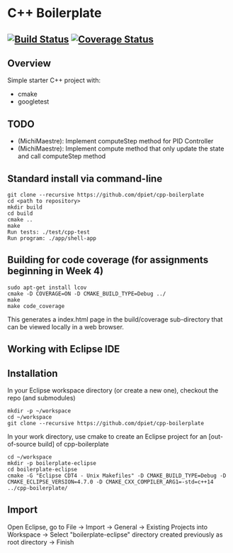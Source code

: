 # C++ Boilerplate
[![Build Status](https://travis-ci.com/raviBhadeshiya/week4_controller.svg?token=b7ep99UiGAJKkz6Z2fSJ&branch=master)](https://travis-ci.com/raviBhadeshiya/week4_controller)
[![Coverage Status](https://coveralls.io/repos/github/raviBhadeshiya/week4_controller/badge.svg?branch=master)](https://coveralls.io/github/raviBhadeshiya/week4_controller?branch=master)
---

## Overview

Simple starter C++ project with:

- cmake
- googletest


## TODO
- (MichiMaestre): Implement computeStep method for PID Controller
- (MichiMaestre): Implement compute method that only update the state and call computeStep method


## Standard install via command-line
```
git clone --recursive https://github.com/dpiet/cpp-boilerplate
cd <path to repository>
mkdir build
cd build
cmake ..
make
Run tests: ./test/cpp-test
Run program: ./app/shell-app
```

## Building for code coverage (for assignments beginning in Week 4)
```
sudo apt-get install lcov
cmake -D COVERAGE=ON -D CMAKE_BUILD_TYPE=Debug ../
make
make code_coverage
```
This generates a index.html page in the build/coverage sub-directory that can be viewed locally in a web browser.

## Working with Eclipse IDE ##

## Installation

In your Eclipse workspace directory (or create a new one), checkout the repo (and submodules)
```
mkdir -p ~/workspace
cd ~/workspace
git clone --recursive https://github.com/dpiet/cpp-boilerplate
```

In your work directory, use cmake to create an Eclipse project for an [out-of-source build] of cpp-boilerplate

```
cd ~/workspace
mkdir -p boilerplate-eclipse
cd boilerplate-eclipse
cmake -G "Eclipse CDT4 - Unix Makefiles" -D CMAKE_BUILD_TYPE=Debug -D CMAKE_ECLIPSE_VERSION=4.7.0 -D CMAKE_CXX_COMPILER_ARG1=-std=c++14 ../cpp-boilerplate/
```

## Import

Open Eclipse, go to File -> Import -> General -> Existing Projects into Workspace -> 
Select "boilerplate-eclipse" directory created previously as root directory -> Finish

